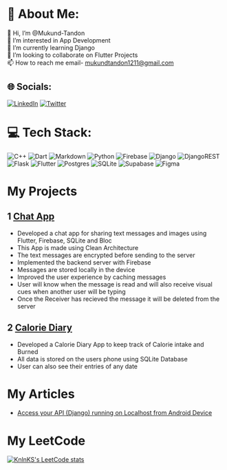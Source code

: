 # 💫 About Me:
👋 Hi, I’m @Mukund-Tandon<br>👀 I’m interested in App Development<br>🌱 I’m currently learning Django<br> 💞️ I’m looking to collaborate on Flutter Projects<br> 📫 How to reach me email- mukundtandon1211@gmail.com


## 🌐 Socials:
[![LinkedIn](https://img.shields.io/badge/LinkedIn-%230077B5.svg?logo=linkedin&logoColor=white)](https://linkedin.com/in/linkedin.com/in/mukund-tandon-5999251b1) [![Twitter](https://img.shields.io/badge/Twitter-%231DA1F2.svg?logo=Twitter&logoColor=white)](https://twitter.com/mukund_tandon12) 

# 💻 Tech Stack:
![C++](https://img.shields.io/badge/c++-%2300599C.svg?style=for-the-badge&logo=c%2B%2B&logoColor=white) ![Dart](https://img.shields.io/badge/dart-%230175C2.svg?style=for-the-badge&logo=dart&logoColor=white) ![Markdown](https://img.shields.io/badge/markdown-%23000000.svg?style=for-the-badge&logo=markdown&logoColor=white) ![Python](https://img.shields.io/badge/python-3670A0?style=for-the-badge&logo=python&logoColor=ffdd54) ![Firebase](https://img.shields.io/badge/firebase-%23039BE5.svg?style=for-the-badge&logo=firebase) ![Django](https://img.shields.io/badge/django-%23092E20.svg?style=for-the-badge&logo=django&logoColor=white) ![DjangoREST](https://img.shields.io/badge/DJANGO-REST-ff1709?style=for-the-badge&logo=django&logoColor=white&color=ff1709&labelColor=gray) ![Flask](https://img.shields.io/badge/flask-%23000.svg?style=for-the-badge&logo=flask&logoColor=white) ![Flutter](https://img.shields.io/badge/Flutter-%2302569B.svg?style=for-the-badge&logo=Flutter&logoColor=white) ![Postgres](https://img.shields.io/badge/postgres-%23316192.svg?style=for-the-badge&logo=postgresql&logoColor=white) ![SQLite](https://img.shields.io/badge/sqlite-%2307405e.svg?style=for-the-badge&logo=sqlite&logoColor=white) 	![Supabase](https://img.shields.io/badge/Supabase-3ECF8E?style=for-the-badge&logo=supabase&logoColor=white) 	![Figma](https://img.shields.io/badge/figma-%23F24E1E.svg?style=for-the-badge&logo=figma&logoColor=white)


# My Projects

## 1 [Chat App](https://github.com/Mukund-Tandon/Chat-App)
- Developed a chat app for sharing text messages and images using Flutter, Firebase, SQLite and Bloc
- This App is made using Clean Architecture
- The text messages are encrypted before sending to the server
- Implemented the backend server with Firebase
- Messages are stored locally in the device
- Improved the user experience by caching messages
- User will know when the message is read and will also receive visual cues when another user will be typing
- Once the Receiver has recieved the message it will be deleted from the server

## 2 [Calorie Diary](https://github.com/Mukund-Tandon/Calory-Diary)
- Developed a Calorie Diary App to keep track of Calorie intake and Burned
- All data is stored on the users phone using SQLite Database
- User can also see their entries of any date


# My Articles
<!-- HASHNODE-BLOG:START -->
- [Access your API &lpar;Django&rpar; running on Localhost from Android Device](https://mukund-tandon-dev.hashnode.dev/access-your-api-django-running-on-localhost-from-android-device)
<!-- HASHNODE-BLOG:END -->


# My LeetCode
[![KnlnKS's LeetCode stats](https://leetcode-stats-six.vercel.app/api?username=FIREPOWERx2)](https://leetcode.com/FIREPOWERx2/)

